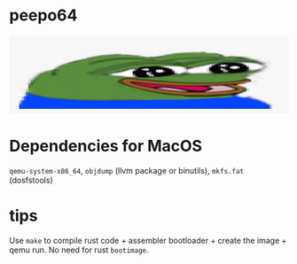 # peepo64

![widePeepoHappy](peepo-emotes/widePeepoHappy.png "test image")

# Dependencies for MacOS
`qemu-system-x86_64`, `objdump` (llvm package or binutils), `mkfs.fat` (dosfstools)

# tips
Use `make` to compile rust code + assembler bootloader + create the image + qemu run. No need for rust `bootimage`.


